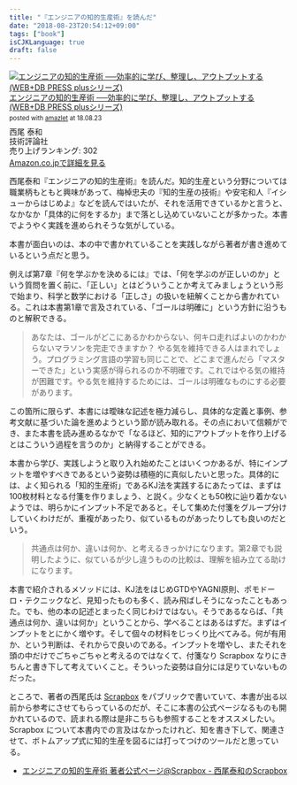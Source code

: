 ```yaml
---
title: "『エンジニアの知的生産術』を読んだ"
date: "2018-08-23T20:54:12+09:00"
tags: ["book"]
isCJKLanguage: true
draft: false
---
```


<div class="amazlet-box" style="margin-bottom:0px;"><div class="amazlet-image" style="float:left;margin:0px 12px 1px 0px;"><a href="http://www.amazon.co.jp/exec/obidos/ASIN/4774198765/diary081213-22/ref=nosim/" name="amazletlink" target="_blank"><img src="https://images-fe.ssl-images-amazon.com/images/I/510ppvAzSeL._SL160_.jpg" alt="エンジニアの知的生産術 ──効率的に学び、整理し、アウトプットする (WEB+DB PRESS plusシリーズ)" style="border: none;" /></a></div><div class="amazlet-info" style="line-height:120%; margin-bottom: 10px"><div class="amazlet-name" style="margin-bottom:10px;line-height:120%"><a href="http://www.amazon.co.jp/exec/obidos/ASIN/4774198765/diary081213-22/ref=nosim/" name="amazletlink" target="_blank">エンジニアの知的生産術 ──効率的に学び、整理し、アウトプットする (WEB+DB PRESS plusシリーズ)</a><div class="amazlet-powered-date" style="font-size:80%;margin-top:5px;line-height:120%">posted with <a href="http://www.amazlet.com/" title="amazlet" target="_blank">amazlet</a> at 18.08.23</div></div><div class="amazlet-detail">西尾 泰和 <br />技術評論社 <br />売り上げランキング: 302<br /></div><div class="amazlet-sub-info" style="float: left;"><div class="amazlet-link" style="margin-top: 5px"><a href="http://www.amazon.co.jp/exec/obidos/ASIN/4774198765/diary081213-22/ref=nosim/" name="amazletlink" target="_blank">Amazon.co.jpで詳細を見る</a></div></div></div><div class="amazlet-footer" style="clear: left"></div></div>


西尾泰和『エンジニアの知的生産術』を読んだ。知的生産という分野については職業柄もともと興味があって、梅棹忠夫の『知的生産の技術』や安宅和人『イシューからはじめよ』などを読んではいたが、それを活用できているかと言うと、なかなか「具体的に何をするか」まで落とし込めていないことが多かった。本書でようやく実践を進められそうな気がしている。

本書が面白いのは、本の中で書かれていることを実践しながら著者が書き進めているという点だと思う。

例えば第7章『何を学ぶかを決めるには』では、「何を学ぶのが正しいのか」という質問を置く前に、「正しい」とはどういうことか考えてみましょうという形で始まり、科学と数学における「正しさ」の扱いを紐解くことから書かれている。これは本書第1章で言及されている、「ゴールは明確に」という方針に沿うものと解釈できる。

> あなたは、ゴールがどこにあるかわからない、何キロ走ればよいのかわからないマラソンを完走できますか？ やる気を維持できる人はまれでしょう。プログラミング言語の学習も同じことで、どこまで進んだら「マスターできた」という実感が得られるのか不明確です。これではやる気の維持が困難です。やる気を維持するためには、ゴールは明確なものにする必要があります。

この箇所に限らず、本書には曖昧な記述を極力減らし、具体的な定義と事例、参考文献に基づいた論を進めようという節が読み取れる。その点において信頼ができ、また本書を読み進めるなかで「なるほど、知的にアウトプットを作り上げるとはこういう過程を言うのか」と納得することができる。

本書から学び、実践しようと取り入れ始めたことはいくつかあるが、特にインプットを増やすべきであるという姿勢は積極的に真似したいと思った。具体的には、よく知られる「知的生産術」であるKJ法を実践するにあたっては、まずは100枚材料となる付箋を作りましょう、と説く。少なくとも50枚に辿り着かないようでは、明らかにインプット不足であると。そして集めた付箋をグループ分けしていくわけだが、重複があったり、似ているものがあったりしても良いのだという。

> 共通点は何か、違いは何か、と考えるきっかけになります。第2章でも説明したように、似ているが少し違うものの比較は、理解を組み立てる助けになります。

本書で紹介されるメソッドには、KJ法をはじめGTDやYAGNI原則、ポモドーロ・テクニックなど、見知ったものも多く、読み飛ばしそうになったこともあった。でも、他の本の記述とまったく同じわけではない。そうであるならば、「共通点は何か、違いは何か」ということから、学べることはあるはずだ。まずはインプットをとにかく増やす。そして個々の材料をじっくり比べてみる。何が有用か、という判断は、それからで良いのである。インプットを増やし、またそれを頭の中だけでごちゃごちゃと考えるのではなくて、付箋なり Scrapbox なりにきちんと書き下して考えていくこと。そういった姿勢は自分には足りていないものだった。

ところで、著者の西尾氏は [Scrapbox](https://scrapbox.io/) をパブリックで書いていて、本書が出る以前から参考にさせてもらっているのだが、そこに本書の公式ページなるものも開かれているので、読まれる際は是非こちらも参照することをオススメしたい。 Scrapbox について本書内での言及はなかったけれど、知を書き下して、関連させて、ボトムアップ式に知的生産を図るには打ってつけのツールだと思っている。

* [エンジニアの知的生産術 著者公式ページ@Scrapbox - 西尾泰和のScrapbox](https://scrapbox.io/nishio/%E3%82%A8%E3%83%B3%E3%82%B8%E3%83%8B%E3%82%A2%E3%81%AE%E7%9F%A5%E7%9A%84%E7%94%9F%E7%94%A3%E8%A1%93_%E8%91%97%E8%80%85%E5%85%AC%E5%BC%8F%E3%83%9A%E3%83%BC%E3%82%B8@Scrapbox)

